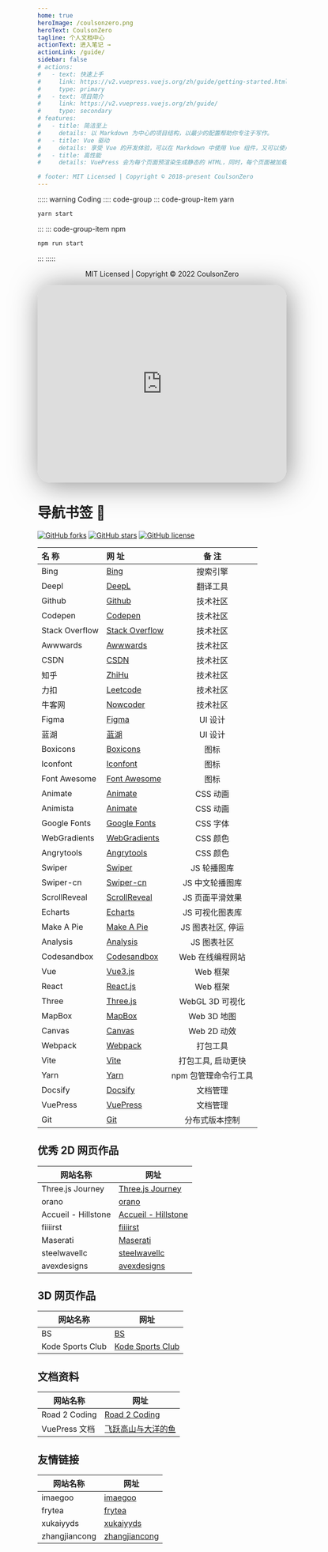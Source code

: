 ```yaml
---
home: true
heroImage: /coulsonzero.png
heroText: CoulsonZero
tagline: 个人文档中心
actionText: 进入笔记 →
actionLink: /guide/
sidebar: false
# actions:
#   - text: 快速上手
#     link: https://v2.vuepress.vuejs.org/zh/guide/getting-started.html
#     type: primary
#   - text: 项目简介
#     link: https://v2.vuepress.vuejs.org/zh/guide/
#     type: secondary
# features:
#   - title: 简洁至上
#     details: 以 Markdown 为中心的项目结构，以最少的配置帮助你专注于写作。
#   - title: Vue 驱动
#     details: 享受 Vue 的开发体验，可以在 Markdown 中使用 Vue 组件，又可以使用 Vue 来开发自定义主题。
#   - title: 高性能
#     details: VuePress 会为每个页面预渲染生成静态的 HTML，同时，每个页面被加载的时候，将作为 SPA 运行。

# footer: MIT Licensed | Copyright © 2018-present CoulsonZero
---
```


::::: warning Coding
:::: code-group
::: code-group-item yarn

```bash
yarn start
```

:::
::: code-group-item npm

```bash
npm run start
```

:::
:::::

<p style="text-align:center; color: rgba(0,0,0,.3) html.dark {color: rgb(201 201 170 / 32%)}">MIT Licensed | Copyright © 2022 CoulsonZero</p>

<iframe src="https://stackblitz.com/edit/react-ts-eyrm98?ctl=1&embed=1&file=index.tsx&hideNavigation=1&theme=dark" width="100%" height="400px" frameborder="0" style="border-radius:26px; box-shadow: 4px 4px 56px rgba(32,32,32,.5);"></iframe>



# 导航书签 🎉

[![GitHub forks](https://img.shields.io/github/forks/coulsonzero/docs)](https://github.com/coulsonzero/docs/network)
[![GitHub stars](https://img.shields.io/github/stars/coulsonzero/docs)](https://github.com/coulsonzero/docs/stargazers)
[![GitHub license](https://img.shields.io/github/license/coulsonzero/docs)](https://github.com/coulsonzero/docs/blob/master/LICENSE)

| 名 称          | 网 址            |        备 注         |
| :------------- | :--------------- | :------------------: |
| Bing           | [Bing]           |       搜索引擎       |
| Deepl          | [DeepL]          |       翻译工具       |
| Github         | [Github]         |       技术社区       |
| Codepen        | [Codepen]        |       技术社区       |
| Stack Overflow | [Stack Overflow] |       技术社区       |
| Awwwards       | [Awwwards]       |       技术社区       |
| CSDN           | [CSDN]           |       技术社区       |
| 知乎           | [ZhiHu]          |       技术社区       |
| 力扣           | [Leetcode]       |       技术社区       |
| 牛客网         | [Nowcoder]       |       技术社区       |
| Figma          | [Figma]          |       UI 设计        |
| 蓝湖           | [蓝湖]           |       UI 设计        |
| Boxicons       | [Boxicons]       |         图标         |
| Iconfont       | [Iconfont]       |         图标         |
| Font Awesome   | [Font Awesome]   |         图标         |
| Animate        | [Animate]        |       CSS 动画       |
| Animista       | [Animate]        |       CSS 动画       |
| Google Fonts   | [Google Fonts]   |       CSS 字体       |
| WebGradients   | [WebGradients]   |       CSS 颜色       |
| Angrytools     | [Angrytools]     |       CSS 颜色       |
| Swiper         | [Swiper]         |     JS 轮播图库      |
| Swiper-cn      | [Swiper-cn]      |   JS 中文轮播图库    |
| ScrollReveal   | [ScrollReveal]   |   JS 页面平滑效果    |
| Echarts        | [Echarts]        |   JS 可视化图表库    |
| Make A Pie     | [Make A Pie]     |  JS 图表社区, 停运   |
| Analysis       | [Analysis]       |     JS 图表社区      |
| Codesandbox    | [Codesandbox]    |   Web 在线编程网站   |
| Vue            | [Vue3.js]        |       Web 框架       |
| React          | [React.js]       |       Web 框架       |
| Three          | [Three.js]       |   WebGL 3D 可视化    |
| MapBox         | [MapBox]         |     Web 3D 地图      |
| Canvas         | [Canvas]         |     Web 2D 动效      |
| Webpack        | [Webpack]        |       打包工具       |
| Vite           | [Vite]           |  打包工具, 启动更快  |
| Yarn           | [Yarn]           | npm 包管理命令行工具 |
| Docsify        | [Docsify]        |       文档管理       |
| VuePress       | [VuePress]       |       文档管理       |
| Git            | [Git]            |    分布式版本控制    |

## 优秀 2D 网页作品

| 网站名称            | 网址                  |
| ------------------- | --------------------- |
| Three.js Journey    | [Three.js Journey]    |
| orano               | [orano]               |
| Accueil - Hillstone | [Accueil - Hillstone] |
| fiiiirst            | [fiiiirst]            |
| Maserati            | [Maserati]            |
| steelwavellc        | [steelwavellc]        |
| avexdesigns         | [avexdesigns]         |

## 3D 网页作品

| 网站名称         | 网址               |
| ---------------- | ------------------ |
| BS               | [BS]               |
| Kode Sports Club | [Kode Sports Club] |

## 文档资料

| 网站名称      | 网址                                             |
| ------------- | ------------------------------------------------ |
| Road 2 Coding | [Road 2 Coding]                                  |
| VuePress 文档 | [飞跃高山与大洋的鱼](https://docs.shanyuhai.top) |

## 友情链接

| 网站名称  | 网址                                   |
| --------- | -------------------------------------- |
| imaegoo   | [imaegoo](https://www.imaegoo.com)     |
| frytea    | [frytea](https://blog.frytea.com)      |
| xukaiyyds | [xukaiyyds](https://blog.xukaiyyds.cn) |
| zhangjiancong |[zhangjiancong](https://blog.zhangjiancong.top) |

<!-- Links -->

[bing]: https://cn.bing.com
[github]: https://github.com
[codepen]: https://codepen.io/trending
[csdn]: https://www.csdn.net
[stack overflow]: https://stackoverflow.com
[zhihu]: https://www.zhihu.com/
[swiper]: https://swiperjs.com
[scrollreveal]: https://scrollrevealjs.org
[echarts]: https://echarts.apache.org
[make a pie]: https://www.makeapie.com
[mapbox]: https://www.mapbox.com
[boxicons]: https://boxicons.com
[iconfont]: https://www.iconfont.cn
[animate]: https://animate.style
[font awesome]: https://fontawesome.com
[webgradients]: https://webgradients.com
[docsify]: https://docsify.js.org
[vuepress]: https://v2.vuepress.vuejs.org/zh/
[figma]: https://www.figma.com
[deepl]: https://www.deepl.com/en/translator
[webpack]: https://webpack.js.org
[vite]: https://www.vitejs.net
[蓝湖]: https://lanhuapp.com
[three.js]: https://threejs.org
[vue3.js]: https://v3.cn.vuejs.org
[react.js]: https://reactjs.org
[leetcode]: https://leetcode-cn.com
[nowcoder]: https://www.nowcoder.com
[awwwards]: https://www.awwwards.com
[animista]: https://animista.net
[google fonts]: http://googlefonts.cn/english
[swiper-cn]: https://github.surmon.me/vue-awesome-swiper/
[git]: https://git-scm.com
[docsearch]: https://docsearch.algolia.com
[yarn]: https://yarnpkg.com
[analysis]: http://analysis.datains.cn/finance-admin/#/chartLib/all
[codesandbox]: https://codesandbox.io
[canvas]: https://developer.mozilla.org/zh-CN/docs/Web/API/Canvas_API/Tutorial
[accueil - hillstone]: https://www.groupehillstone.com
[three.js journey]: https://threejs-journey.com
[bs]: https://bruno-simon.com
[road 2 coding]: https://www.r2coding.com/#/
[angrytools]: https://angrytools.com
[kode sports club]: https://kodeclubs.com
[maserati]: https://houseof.maserati.com
[fiiiirst]: https://fiiiirst.com
[steelwavellc]: https://www.steelwavellc.com
[avexdesigns]: https://avexdesigns.com/
[orano]: https://www.orano.group/experience/innovation/en
